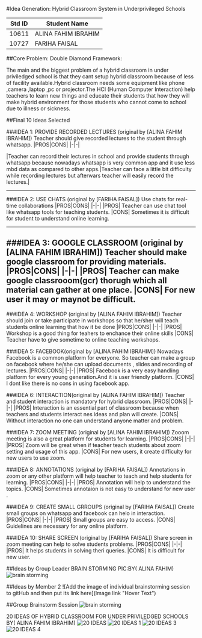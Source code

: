 
#Idea Generation: Hybrid Classroom System in Underprivileged Schools

|Std ID|Student Name|
|:-----:|---------------------|
|10611|ALINA FAHIM IBRAHIM|
|10727|FARIHA FAISAL|

##Core Problem: Double Diamond Framework:

The main and the biggest problem of a hybrid classroom in under priviledged school is that they cant setup hybrid classroom because of less of facility available.Hybrid classroom needs some equipment like phone ,camera ,laptop ,pc or projector.The HCI (Human Computer Interaction) help teachers to learn new things and educate their students that how they will make hybrid environment for those students who cannot come to school due to illness or sickness.

##Final 10 Ideas Selected

###IDEA 1: PROVIDE RECORDED LECTURES (original by [ALINA FAHIM IBRAHIM])
Teacher should give recorded lectures to the student through whatsapp.
|PROS|CONS|
|-|-|

|Teacher can record their lectures in school and provide students through whatsapp because nowadays whatsapp is very common app and it use less mbd data as compared to other apps.|Teacher can face a little bit difficulty while recording lectures but afterwars teacher will easily record the lectures.|

---
###IDEA 2: USE CHATS (original by [FARIHA FAISAL])
Use chats for real-time collaborations
|PROS|CONS|
|-|-|
|PROS|
Teacher can use chat tool like whatsapp tools for teaching students.
|CONS|
Sometimes it is difficult for student to understand online learning.

---
###IDEA 3: GOOGLE CLASSROOM (original by [ALINA FAHIM IBRAHIM])
Teacher should make google classroom for providing materials.
|PROS|CONS|
|-|-|
|PROS|
Teacher can make google classrooom(gcr) thorugh which all material can gather at one place.
|CONS|
For new user it may or maynot be difficult.
---
###IDEA 4: WORKSHOP (original by [ALINA FAHIM IBRAHIM])
Teacher should join or take participate in workshops so that he/sher will teach students online learning that how it be done
|PROS|CONS|
|-|-|
|PROS|
Workshop is a good thing for teahers to enchance their online skills
|CONS|
Teacher have to give sometime to online teaching workshops.

###IDEA 5: FACEBOOK(original by [ALINA FAHIM IBRAHIM])
Nowadays Facebook is a common platform for everyone. So teacher can make a group on facebook where he/she can upload documents , slides and recording of lectures.
|PROS|CONS|
|-|-|
|PROS|
Facebook is a very easy handling platform for every young generation.And it is user friendly platform.
|CONS|
I dont like there is no cons in using facebook app.


###IDEA 6: INTERACTION(original by [ALINA FAHIM IBRAHIM])
Teacher and student interaction is mandatory for hybrid classroom.
|PROS|CONS|
|-|-|
|PROS|
Interaction is an essential part of classroom because when teachers and students interact nes ideas and plan will create.
|CONS|
Without interaction no one can understand anyone matter and problem.

###IDEA 7: ZOOM MEETING  (original by [ALINA FAHIM IBRAHIM])
Zooom meeting is also a great platform for students for learning.
|PROS|CONS|
|-|-|
|PROS|
Zoom will be great when if teacher teach students about zoom setting and usage of this app.
|CONS|
For new users, it create difficulty for new users to use zoom.

###IDEA 8: ANNOTATIONS (original by [FARIHA FAISAL])
Annotations in zoom or any other platform will help teacher to teach and help students for learning. 
|PROS|CONS|
|-|-|
|PROS|
Annotation will help to understand the topics.
|CONS|
Sometimes annotaion is not easy to understand for new user .

###IDEA 9: CREATE SMALL GRROUPS (original by [FARIHA FAISAL])
Create small groups on whatsapp and facebook can helo in interaction.
|PROS|CONS|
|-|-|
|PROS|
Small groups are easy to access.
|CONS|
Guidelines are necessary for any online platform.



###IDEA 10: SHARE SCREEN (original by [FARIHA FAISAL])
Share screen in zoom meeting can help to solve students problems.
|PROS|CONS|
|-|-|
|PROS|
It helps students in solving theri queries.
|CONS|
It is difficult for new user.


##Ideas by Group Leader
BRAIN STORMING PIC:BY( ALINA FAHIM)
![brain storming](https://user-images.githubusercontent.com/92322865/144630139-b57376c5-257b-4efd-ba6e-6f0833063323.jpeg)


##Ideas by Member 2
![Add the image of individual brainstorming session to gitHub and then put its link here](Image link "Hover Text")


##Group Brainstorm Session 
![brain storming](https://user-images.githubusercontent.com/92322865/144630139-b57376c5-257b-4efd-ba6e-6f0833063323.jpeg)




20 IDEAS OF HYBRID CLASSROOM FOR UNDER PRIVILEDGED SCHOOLS BY( ALINA FAHIM IBRAHIM)
![20 IDEAS](https://user-images.githubusercontent.com/92322865/144630636-4d8393b1-36fe-442c-b034-3f5e6ee655f7.jpeg)
![20 IDEAS 1](https://user-images.githubusercontent.com/92322865/144630651-45ef5185-555b-46ef-b890-bf457296b642.jpeg)
![20 IDEAS 3](https://user-images.githubusercontent.com/92322865/144630662-13f08619-a1d3-41ad-9274-b626c1d7a9b0.jpeg)
![20 IDEAS 4](https://user-images.githubusercontent.com/92322865/144630677-c8781b67-a90d-40f2-a124-c197a803405e.jpeg)


